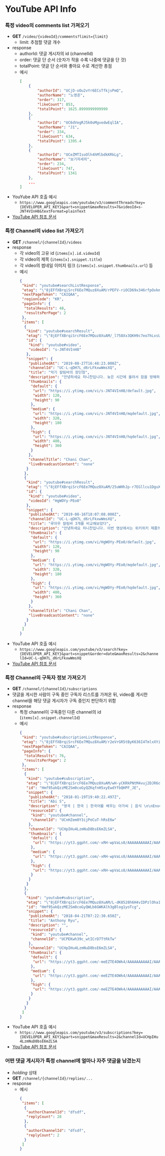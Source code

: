 # YouTube API Info

### 특정 video의 comments list 가져오기
- **GET** `/video/{videoId}/comments?limit={limit}`
    - limit: 추첨할 댓글 개수
- response
    - authorId: 댓글 게시자의 id (channelId)
    - order: 댓글 단 순서 (숫자가 작을 수록 나중에 댓글을 단 것)
    - totalPoint: 댓글 단 순서와 좋아요 수로 계산한 총점
    - 예시
        ```json
        [
            {
                "authorId": "UCjD-oOu2vYr6ECsTfkjsPmQ",
                "authorName": "노영준",
                "order": 317,
                "likeCount": 853,
                "totalPoint": 1625.8999999999999
            },
            {
                "authorId": "UC6dVegRJ5k0oMgvedwEqlIA",
                "authorName": "J1",
                "order": 334,
                "likeCount": 634,
                "totalPoint": 1395.4
            },
            {
                "authorId": "UCeZMTIsoOlh4hMlbdkKRkLg",
                "authorName": "보기자세히",
                "order": 234,
                "likeCount": 747,
                "totalPoint": 1341
            },
            ...
        ]
        ```
- YouYube API 호출 예시
    - `https://www.googleapis.com/youtube/v3/commentThreads?key={DEVELOPER_API_KEY}&part=snippet&maxResults=7&videoId=s-JNT4VInH8&textFormat=plainText`
- [YouTube API 참조 문서](https://developers.google.com/youtube/v3/docs/commentThreads/list)
    


### 특정 Channel의 video list 가져오기
- **GET** `/channel/{channelId}/videos`
- response
    - 각 video의 고유 id (`items[x].id.videoId`)
    - 각 video의 제목 (`items[x].snippet.title`)
    - 각 video의 썸네일 이미지 링크 (`items[x].snippet.thumbnails.url`) 등
    - 예시
        ```json
        {
         "kind": "youtube#searchListResponse",
         "etag": "\"8jEFfXBrqiSrcF6Ee7MQuz8XuAM/rPEFV-riOCD69x346rfpOxkmqQo\"",
         "nextPageToken": "CAIQAA",
         "regionCode": "KR",
         "pageInfo": {
          "totalResults": 48,
          "resultsPerPage": 2
         },
         "items": [
          {
           "kind": "youtube#searchResult",
           "etag": "\"8jEFfXBrqiSrcF6Ee7MQuz8XuAM/_l758Xx3QKH9c7eo7hLxsUL_gic\"",
           "id": {
            "kind": "youtube#video",
            "videoId": "s-JNT4VInH8"
           },
           "snippet": {
            "publishedAt": "2019-08-27T16:48:23.000Z",
            "channelId": "UC-L-qDH7L_d6rLFkxwWmsXQ",
            "title": "악기 칼림바의 장단점",
            "description": "안녕하세요 차니찬입니다. 늦은 시간에 올려서 잠을 방해하신건 아닌가 몰라요ㅠㅠ 이번 영상은 악기로써 칼림바의 장점 3가지와 단점 3가지를...",
            "thumbnails": {
             "default": {
              "url": "https://i.ytimg.com/vi/s-JNT4VInH8/default.jpg",
              "width": 120,
              "height": 90
             },
             "medium": {
              "url": "https://i.ytimg.com/vi/s-JNT4VInH8/mqdefault.jpg",
              "width": 320,
              "height": 180
             },
             "high": {
              "url": "https://i.ytimg.com/vi/s-JNT4VInH8/hqdefault.jpg",
              "width": 480,
              "height": 360
             }
            },
            "channelTitle": "Chani Chan",
            "liveBroadcastContent": "none"
           }
          },
          {
           "kind": "youtube#searchResult",
           "etag": "\"8jEFfXBrqiSrcF6Ee7MQuz8XuAM/25uWHhJp-r7EGllcu1DguXMuDgU\"",
           "id": {
            "kind": "youtube#video",
            "videoId": "HgWOYy-PEo0"
           },
           "snippet": {
            "publishedAt": "2019-08-16T18:07:08.000Z",
            "channelId": "UC-L-qDH7L_d6rLFkxwWmsXQ",
            "title": "루아우 칼림바 3개를 비교해보았다",
            "description": "안녕하세요 차니찬입니다. 이번 영상에서는 위키위키 제품의 루아우 칼림바 3종을 리뷰해보았습니다. 루아우 칼림바는 대나무 칼림바, 캠퍼우드...",
            "thumbnails": {
             "default": {
              "url": "https://i.ytimg.com/vi/HgWOYy-PEo0/default.jpg",
              "width": 120,
              "height": 90
             },
             "medium": {
              "url": "https://i.ytimg.com/vi/HgWOYy-PEo0/mqdefault.jpg",
              "width": 320,
              "height": 180
             },
             "high": {
              "url": "https://i.ytimg.com/vi/HgWOYy-PEo0/hqdefault.jpg",
              "width": 480,
              "height": 360
             }
            },
            "channelTitle": "Chani Chan",
            "liveBroadcastContent": "none"
           }
          }
         ]
        }
        ```
- YouTube API 호출 예시
    - `https://www.googleapis.com/youtube/v3/search?key={DEVELOPER_API_KEY}&part=snippet&order=date&maxResults=2&channelId=UC-L-qDH7L_d6rLFkxwWmsXQ`
- [YouTube API 참조 문서](https://developers.google.com/youtube/v3/docs/search/list)



### 특정 Channel의 구독자 정보 가져오기
- **GET** `/channel/{channelId}/subscriptions`
- 댓글을 게시한 사람이 구독 중인 구독자 리스트를 가져온 뒤, video를 게시한 channel을 해당 댓글 게시자가 구독 중인지 판단하기 위함 
- response
    - 특정 channel이 구독중인 다른 channel의 id (`items[x].snippet.channelId`)
    - 예시
        ```json
        {
         "kind": "youtube#subscriptionListResponse",
         "etag": "\"8jEFfXBrqiSrcF6Ee7MQuz8XuAM/r2eVrGR5tByK636I4TmlxXYiPL4\"",
         "nextPageToken": "CAIQAA",
         "pageInfo": {
          "totalResults": 76,
          "resultsPerPage": 2
         },
         "items": [
          {
           "kind": "youtube#subscription",
           "etag": "\"8jEFfXBrqiSrcF6Ee7MQuz8XuAM/wH-yCKRkPNtM4vuj2DJR6dohqpI\"",
           "id": "Hmf95akQzzME2Sm0coGyQZKqfnH5xyEwdYfbQHPF_JE",
           "snippet": {
            "publishedAt": "2018-01-19T19:40:22.497Z",
            "title": "Abi S",
            "description": "영국 | 한국 | 한국어를 배우는 아가씨 | 음식 \n\nEnough procrastination, time to do what I've been meaning to do for a while now!\n\nI'm using this channel as a platform to help people that are trying to make their English more natural or are interested in British culture and want to learn more about it. It's also a platform for people that are a lover of Korean culture and language.\n\n저는 이 채널을 영어를 좀더 자연스럽게 하거나 영국 문화에 대한 배우고 싶은 사람들을 돕기 위해서 플렛폼으로 사용하고 있습니다. 또한, 한국 문화와 언어를 사랑하는 사람들을 위해 플렛폼입니다.\n\nInstagram: abisoyes",
            "resourceId": {
             "kind": "youtube#channel",
             "channelId": "UCnHZem0Y3ijPeCuT-hRsE6w"
            },
            "channelId": "UCHpIHu4LzmNuD8bsE6mZLSA",
            "thumbnails": {
             "default": {
              "url": "https://yt3.ggpht.com/-xRH-wpVaLs8/AAAAAAAAAAI/AAAAAAAAAAA/joRh8JXUp6Q/s88-c-k-no-mo-rj-c0xffffff/photo.jpg"
             },
             "medium": {
              "url": "https://yt3.ggpht.com/-xRH-wpVaLs8/AAAAAAAAAAI/AAAAAAAAAAA/joRh8JXUp6Q/s240-c-k-no-mo-rj-c0xffffff/photo.jpg"
             },
             "high": {
              "url": "https://yt3.ggpht.com/-xRH-wpVaLs8/AAAAAAAAAAI/AAAAAAAAAAA/joRh8JXUp6Q/s800-c-k-no-mo-rj-c0xffffff/photo.jpg"
             }
            }
           }
          },
          {
           "kind": "youtube#subscription",
           "etag": "\"8jEFfXBrqiSrcF6Ee7MQuz8XuAM/L-dK8528h6H4vIDPzlOha1HRsKc\"",
           "id": "Hmf95akQzzME2Sm0coGyQWLb6GWKAlh3gBlog1yoTcg",
           "snippet": {
            "publishedAt": "2018-04-21T07:22:30.650Z",
            "title": "Anthony Ryu",
            "description": "",
            "resourceId": {
             "kind": "youtube#channel",
             "channelId": "UCPEKwh39c_wtICrD7TtRkTw"
            },
            "channelId": "UCHpIHu4LzmNuD8bsE6mZLSA",
            "thumbnails": {
             "default": {
              "url": "https://yt3.ggpht.com/-meEZTE4OWk4/AAAAAAAAAAI/AAAAAAAAAAA/tSIz7ENy81Y/s88-c-k-no-mo-rj-c0xffffff/photo.jpg"
             },
             "medium": {
              "url": "https://yt3.ggpht.com/-meEZTE4OWk4/AAAAAAAAAAI/AAAAAAAAAAA/tSIz7ENy81Y/s240-c-k-no-mo-rj-c0xffffff/photo.jpg"
             },
             "high": {
              "url": "https://yt3.ggpht.com/-meEZTE4OWk4/AAAAAAAAAAI/AAAAAAAAAAA/tSIz7ENy81Y/s800-c-k-no-mo-rj-c0xffffff/photo.jpg"
             }
            }
           }
          }
         ]
        }
        ```
- YouTube API 호출 예시
    - `https://www.googleapis.com/youtube/v3/subscriptions?key={DEVELOPER_API_KEY}&part=snippet&maxResults=2&channelId=UCHpIHu4LzmNuD8bsE6mZLSA`
- [YouTube API 참조 문서](https://developers.google.com/youtube/v3/docs/subscriptions/list)



### 어떤 댓글 게시자가 특정 channel에 얼마나 자주 댓글을 남겼는지
- *holding* 상태
- **GET** `/channel/{channelId}/replies/...`
- response
    - 예시
        ```json
        {
         "items": [
          {
           "authorChannelId": "dfsdf",
           "replyCount": 28
          },
          {
           "authorChannelId": "dfsdf",
           "replyCount": 2
          }
         ]
        }
        ```